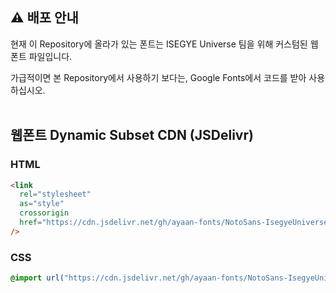 ## ⚠️ 배포 안내

현재 이 Repository에 올라가 있는 폰트는 ISEGYE Universe 팀을 위해 커스텀된 웹 폰트 파일입니다.

가급적이면 본 Repository에서 사용하기 보다는, Google Fonts에서 코드를 받아 사용하십시오.<br /><br />

## 웹폰트 Dynamic Subset CDN (JSDelivr)

### HTML

```html
<link
  rel="stylesheet"
  as="style"
  crossorigin
  href="https://cdn.jsdelivr.net/gh/ayaan-fonts/NotoSans-IsegyeUniverse/fonts/webfonts/NotoSansCJKkr-dynamic-subset.css"
/>
```

### CSS

```css
@import url("https://cdn.jsdelivr.net/gh/ayaan-fonts/NotoSans-IsegyeUniverse/fonts/webfonts/NotoSansCJKkr-dynamic-subset.css");
```
